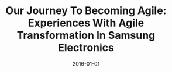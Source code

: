 ---
title: "Our Journey To Becoming Agile: Experiences With Agile Transformation In Samsung Electronics"
date: 2016-01-01
venue: "23rd Asia-Pacific Software Engineering Conference, APSEC 2016, Hamilton, New Zealand, December 6-9, 2016"
paperurl: https://doi.org/10.1109/APSEC.2016.064
authors: "Suhyun Kim, Hyungjong Lee, Yonghwi Kwon, Myeongsang Yu and Hyeeun Jo"
awards: ""
---